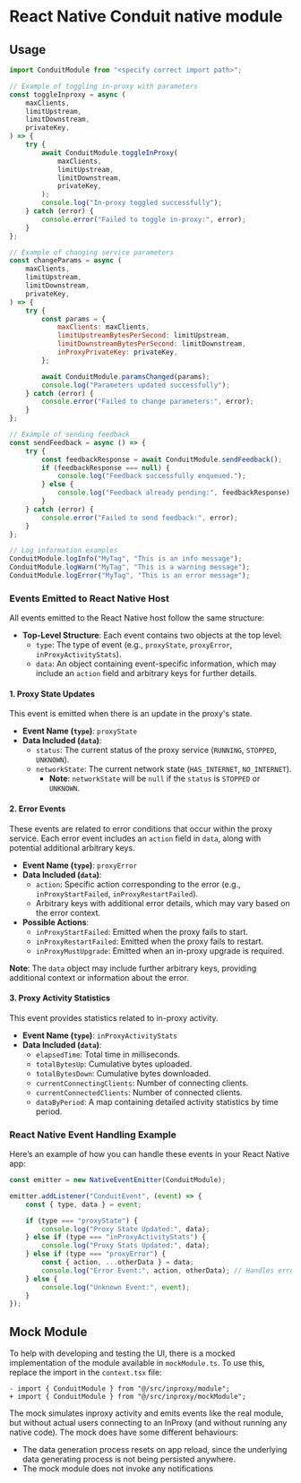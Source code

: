 # React Native Conduit native module

## Usage

```js
import ConduitModule from "<specify correct import path>";

// Example of toggling in-proxy with parameters
const toggleInproxy = async (
    maxClients,
    limitUpstream,
    limitDownstream,
    privateKey,
) => {
    try {
        await ConduitModule.toggleInProxy(
            maxClients,
            limitUpstream,
            limitDownstream,
            privateKey,
        );
        console.log("In-proxy toggled successfully");
    } catch (error) {
        console.error("Failed to toggle in-proxy:", error);
    }
};

// Example of changing service parameters
const changeParams = async (
    maxClients,
    limitUpstream,
    limitDownstream,
    privateKey,
) => {
    try {
        const params = {
            maxClients: maxClients,
            limitUpstreamBytesPerSecond: limitUpstream,
            limitDownstreamBytesPerSecond: limitDownstream,
            inProxyPrivateKey: privateKey,
        };

        await ConduitModule.paramsChanged(params);
        console.log("Parameters updated successfully");
    } catch (error) {
        console.error("Failed to change parameters:", error);
    }
};

// Example of sending feedback
const sendFeedback = async () => {
    try {
        const feedbackResponse = await ConduitModule.sendFeedback();
        if (feedbackResponse === null) {
            console.log("Feedback successfully enqueued.");
        } else {
            console.log("Feedback already pending:", feedbackResponse);
        }
    } catch (error) {
        console.error("Failed to send feedback:", error);
    }
};

// Log information examples
ConduitModule.logInfo("MyTag", "This is an info message");
ConduitModule.logWarn("MyTag", "This is a warning message");
ConduitModule.logError("MyTag", "This is an error message");
```

### Events Emitted to React Native Host

All events emitted to the React Native host follow the same structure:

- **Top-Level Structure**: Each event contains two objects at the top level:
    - `type`: The type of event (e.g., `proxyState`, `proxyError`, `inProxyActivityStats`).
    - `data`: An object containing event-specific information, which may include an `action` field and arbitrary keys for further details.

#### 1. **Proxy State Updates**

This event is emitted when there is an update in the proxy's state.

- **Event Name (`type`)**: `proxyState`
- **Data Included (`data`)**:
    - `status`: The current status of the proxy service (`RUNNING`, `STOPPED`, `UNKNOWN`).
    - `networkState`: The current network state (`HAS_INTERNET`, `NO_INTERNET`).
        - **Note**: `networkState` will be `null` if the `status` is `STOPPED` or `UNKNOWN`.

#### 2. **Error Events**

These events are related to error conditions that occur within the proxy service. Each error event includes an `action` field in `data`, along with potential additional arbitrary keys.

- **Event Name (`type`)**: `proxyError`
- **Data Included (`data`)**:
    - `action`: Specific action corresponding to the error (e.g., `inProxyStartFailed`, `inProxyRestartFailed`).
    - Arbitrary keys with additional error details, which may vary based on the error context.
- **Possible Actions**:
    - `inProxyStartFailed`: Emitted when the proxy fails to start.
    - `inProxyRestartFailed`: Emitted when the proxy fails to restart.
    - `inProxyMustUpgrade`: Emitted when an in-proxy upgrade is required.

**Note**: The `data` object may include further arbitrary keys, providing additional context or information about the error.

#### 3. **Proxy Activity Statistics**

This event provides statistics related to in-proxy activity.

- **Event Name (`type`)**: `inProxyActivityStats`
- **Data Included (`data`)**:
    - `elapsedTime`: Total time in milliseconds.
    - `totalBytesUp`: Cumulative bytes uploaded.
    - `totalBytesDown`: Cumulative bytes downloaded.
    - `currentConnectingClients`: Number of connecting clients.
    - `currentConnectedClients`: Number of connected clients.
    - `dataByPeriod`: A map containing detailed activity statistics by time period.

### React Native Event Handling Example

Here’s an example of how you can handle these events in your React Native app:

```javascript
const emitter = new NativeEventEmitter(ConduitModule);

emitter.addListener("ConduitEvent", (event) => {
    const { type, data } = event;

    if (type === "proxyState") {
        console.log("Proxy State Updated:", data);
    } else if (type === "inProxyActivityStats") {
        console.log("Proxy Stats Updated:", data);
    } else if (type === "proxyError") {
        const { action, ...otherData } = data;
        console.log("Error Event:", action, otherData); // Handles error with action + arbitrary keys
    } else {
        console.log("Unknown Event:", event);
    }
});
```

## Mock Module

To help with developing and testing the UI, there is a mocked implementation of
the module available in `mockModule.ts`. To use this, replace the import in the
`context.tsx` file:

```
- import { ConduitModule } from "@/src/inproxy/module";
+ import { ConduitModule } from "@/src/inproxy/mockModule";
```

The mock simulates inproxy activity and emits events like the real module, but
without actual users connecting to an InProxy (and without running any native
code). The mock does have some different behaviours:

- The data generation process resets on app reload, since the underlying data
  generating process is not being persisted anywhere.
- The mock module does not invoke any notifications
